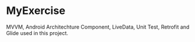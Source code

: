 # MyExercise
MVVM, Android Architechture Component, LiveData, Unit Test, Retrofit and Glide used in this project.
